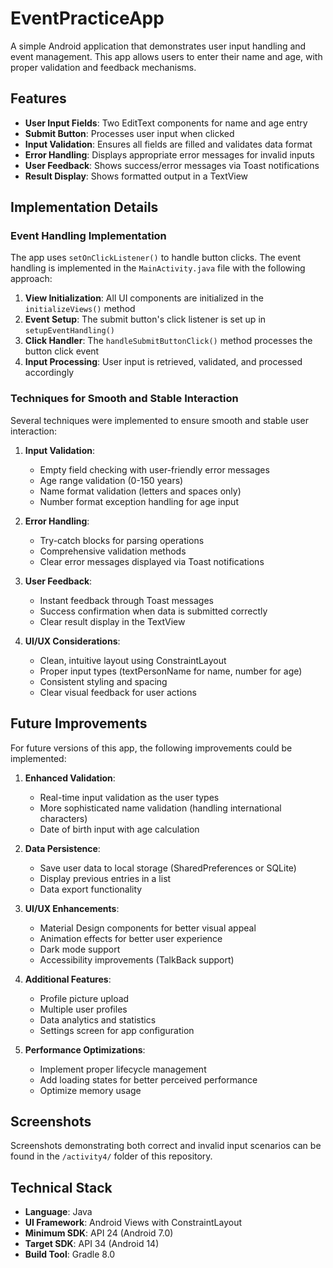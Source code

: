 # EventPracticeApp

A simple Android application that demonstrates user input handling and event management. This app allows users to enter their name and age, with proper validation and feedback mechanisms.

## Features

- **User Input Fields**: Two EditText components for name and age entry
- **Submit Button**: Processes user input when clicked
- **Input Validation**: Ensures all fields are filled and validates data format
- **Error Handling**: Displays appropriate error messages for invalid inputs
- **User Feedback**: Shows success/error messages via Toast notifications
- **Result Display**: Shows formatted output in a TextView

## Implementation Details

### Event Handling Implementation

The app uses `setOnClickListener()` to handle button clicks. The event handling is implemented in the `MainActivity.java` file with the following approach:

1. **View Initialization**: All UI components are initialized in the `initializeViews()` method
2. **Event Setup**: The submit button's click listener is set up in `setupEventHandling()`
3. **Click Handler**: The `handleSubmitButtonClick()` method processes the button click event
4. **Input Processing**: User input is retrieved, validated, and processed accordingly

### Techniques for Smooth and Stable Interaction

Several techniques were implemented to ensure smooth and stable user interaction:

1. **Input Validation**: 
   - Empty field checking with user-friendly error messages
   - Age range validation (0-150 years)
   - Name format validation (letters and spaces only)
   - Number format exception handling for age input

2. **Error Handling**:
   - Try-catch blocks for parsing operations
   - Comprehensive validation methods
   - Clear error messages displayed via Toast notifications

3. **User Feedback**:
   - Instant feedback through Toast messages
   - Success confirmation when data is submitted correctly
   - Clear result display in the TextView

4. **UI/UX Considerations**:
   - Clean, intuitive layout using ConstraintLayout
   - Proper input types (textPersonName for name, number for age)
   - Consistent styling and spacing
   - Clear visual feedback for user actions

## Future Improvements

For future versions of this app, the following improvements could be implemented:

1. **Enhanced Validation**:
   - Real-time input validation as the user types
   - More sophisticated name validation (handling international characters)
   - Date of birth input with age calculation

2. **Data Persistence**:
   - Save user data to local storage (SharedPreferences or SQLite)
   - Display previous entries in a list
   - Data export functionality

3. **UI/UX Enhancements**:
   - Material Design components for better visual appeal
   - Animation effects for better user experience
   - Dark mode support
   - Accessibility improvements (TalkBack support)

4. **Additional Features**:
   - Profile picture upload
   - Multiple user profiles
   - Data analytics and statistics
   - Settings screen for app configuration

5. **Performance Optimizations**:
   - Implement proper lifecycle management
   - Add loading states for better perceived performance
   - Optimize memory usage

## Screenshots

Screenshots demonstrating both correct and invalid input scenarios can be found in the `/activity4/` folder of this repository.

## Technical Stack

- **Language**: Java
- **UI Framework**: Android Views with ConstraintLayout
- **Minimum SDK**: API 24 (Android 7.0)
- **Target SDK**: API 34 (Android 14)
- **Build Tool**: Gradle 8.0
